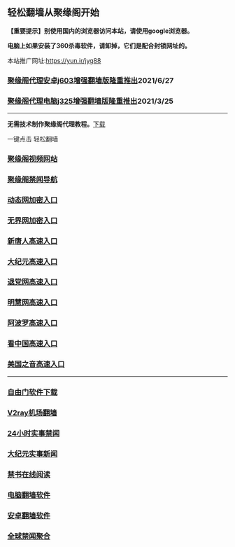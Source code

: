 ## 轻松翻墙从聚缘阁开始

**【重要提示】别使用国内的浏览器访问本站，请使用google浏览器。**

**电脑上如果安装了360杀毒软件，请卸掉，它们是配合封锁网址的。**

本站推广网址:https://yun.ir/jyg88

### [聚缘阁代理安卓j603增强翻墙版隆重推出](https://gitlab.com/juyuange/2/-/raw/master/j603.apk)2021/6/27

### [聚缘阁代理电脑j325增强翻墙版隆重推出](https://gitlab.com/juyuange/2/-/raw/master/j325dn.rar)2021/3/25

***



**无需技术制作聚缘阁代理教程。**[下载](https://gitlab.com/j25414/jyg/-/raw/master/jygdl.rar)

一键点击 轻松翻墙



### [聚缘阁视频网站](https://y6.oyyui.ga/)

### [聚缘阁禁闻导航](https://ddively-tooth-5b62.gi6vi15d.workers.dev)

### [动态网加密入口](https://333q.appu9.tk/vvvvtt/t444p)

### [无界网加密入口](https://333q.appu9.tk/bzzzu/n12t)

### [新唐人高速入口](https://333q.appu9.tk/occct/a5t)

### [大纪元高速入口](https://333q.appu9.tk/vrrre/e7b)

### [退党网高速入口](https://333q.appu9.tk/rrrrc/w8e)

### [明慧网高速入口](https://333q.appu9.tk/rrrebb/e3w)

### [阿波罗高速入口](https://333q.appu9.tk/uuuus/p13a)

### [看中国高速入口](https://333q.appu9.tk/uuuur/p11n)

### [美国之音高速入口](https://333q.appu9.tk/uuuug/y18m)

***






### [自由门软件下载](https://git.io/skyfree)

### [V2ray机场翻墙](https://github.com/bannedbook/fanqiang/wiki/V2ray%E6%9C%BA%E5%9C%BA)

### [24小时实事禁闻](https://github.com/fyvn2199/djy/blob/master/gb/n24hr.md?dfh#1)

### [大纪元实事新闻](https://github.com/fyvn2199/djy/blob/master/gb/nsc413.md?dfh#1)

### [禁书在线阅读](https://github.com/txyzum203/djy/blob/master/gb/9p.md?flntdtv#1)

### [电脑翻墙软件](https://github.com/Alvin9999/new-pac/wiki)

### [安卓翻墙软件](https://git.io/afq)

### [全球禁闻聚合](https://github.com/gfw-breaker/banned-news1/blob/master/README.md)












